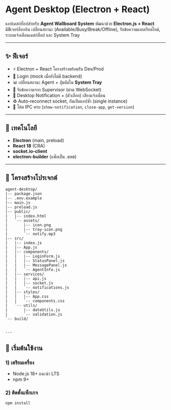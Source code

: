 
# Agent Desktop (Electron + React)

แอปเดสก์ท็อปสำหรับ **Agent Wallboard System** พัฒนาด้วย **Electron.js + React**  
มีฟีเจอร์ล็อกอิน เปลี่ยนสถานะ (Available/Busy/Break/Offline), รับข้อความแบบเรียลไทม์, ระบบแจ้งเตือนเดสก์ท็อป และ System Tray

---

## ✨ ฟีเจอร์
- ⚡ Electron + React โครงสร้างพร้อมรัน Dev/Prod
- 🔐 Login (mock เมื่อยังไม่มี backend)
- 📊 เปลี่ยนสถานะ Agent + ปุ่มลัดใน **System Tray**
- 💬 รับข้อความจาก Supervisor (ผ่าน WebSocket)
- 🔔 Desktop Notification + (ตัวเลือก) เสียงแจ้งเตือน
- ♻️ Auto-reconnect socket, กันเปิดแอปซ้ำ (single instance)
- 🧰 โค้ด IPC ครบ (`show-notification`, `close-app`, `get-version`)

---

## 🧱 เทคโนโลยี
- **Electron** (main, preload)
- **React 18** (CRA)
- **socket.io-client**
- **electron-builder** (แพ็กเป็น .exe)

---

## 📁 โครงสร้างโปรเจกต์

```text
agent-desktop/
|-- package.json
|-- .env.example
|-- main.js
|-- preload.js
|-- public/
|   |-- index.html
|   `-- assets/
|       |-- icon.png
|       |-- tray-icon.png
|       `-- notify.mp3
|-- src/
|   |-- index.js
|   |-- App.js
|   |-- components/
|   |   |-- LoginForm.js
|   |   |-- StatusPanel.js
|   |   |-- MessagePanel.js
|   |   `-- AgentInfo.js
|   |-- services/
|   |   |-- api.js
|   |   |-- socket.js
|   |   `-- notifications.js
|   |-- styles/
|   |   |-- App.css
|   |   `-- components.css
|   `-- utils/
|       |-- dateUtils.js
|       `-- validation.js
`-- build/


---
```

## 🚀 เริ่มต้นใช้งาน

### 1) เตรียมเครื่อง
- Node.js 18+ แนะนำ LTS
- npm 9+

### 2) ติดตั้งแพ็กเกจ
```bash
npm install
